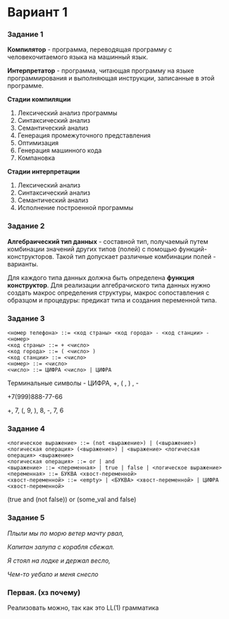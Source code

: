# Вариант 1
### Задание 1
**Компилятор** - программа, переводящая программу с человекочитаемого языка на машинный язык.

**Интерпретатор** - программа, читающая программу на языке программирования и выполняющая инструкции, записанные в этой программе.

**Стадии компиляции**
1. Лексический анализ программы
2. Синтаксический анализ
3. Семантический анализ
4. Генерация промежуточного представления
5. Оптимизация
6. Генерация машинного кода
7. Компановка

**Стадии интерпретации**
1. Лексический анализ
2. Синтаксический анализ
3. Семантический анализ
4. Исполнение построенной программы

### Задание 2

**Алгебраический тип данных** - составной тип, получаемый путем комбинации значений других типов (полей) с помощью функций-конструкторов. 
Такой тип допускает различные комбинации полей - варианты.

Для каждого типа данных должна быть определена **функция конструктор**. Для реализации алгебрачиского типа данных нужно создать макрос определения структуры,
макрос сопоставления с образцом и процедуры: предикат типа и создания переменной типа.

### Задание 3
```nohighlight
<номер телефона> ::= <код страны> <код города> - <код станции> - <номер>
<код страны> ::= + <число>
<код города> ::= ( <число> )
<код станции> ::= <число>
<номер> ::= <число>
<число> ::= ЦИФРА <число> | ЦИФРА
```
Терминальные символы - ЦИФРА, +, ( , ) , -

+7(999)888-77-66

+, 7, (, 9, ), 8, -, 7, 6

### Задание 4
```nohighlight
<логическое выражение> ::= (not <выражение>) | (<выражение>) <логическая операция> (<выражение>) | <выражение> <логическая операция> <выражение>
<логическая операция> ::= or | and
<выражение> ::= <переменная> | true | false | <логическое выражение>
<переменная> ::= БУКВА <хвост-переменной>
<хвост-переменной> ::= <empty> | <БУКВА> <хвост-переменной> | ЦИФРА <хвост-переменной>
```
(true and (not false)) or (some_val and false)

### Задание 5

*Плыли мы по морю ветер мачту рвал,*

*Капитан залупа с корабля сбежал.*

*Я стоял на лодке и держал весло,*

*Чем-то уебало и меня снесло*

### Первая. (хз почему)

Реализовать можно, так как это LL(1) грамматика
